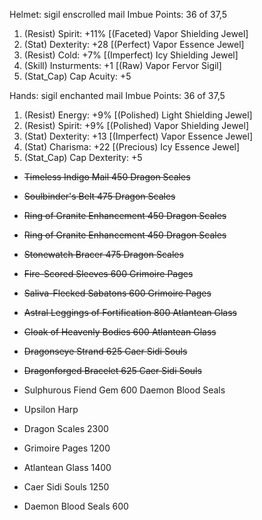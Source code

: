Helmet: sigil enscrolled mail
Imbue Points: 36 of 37,5
1. (Resist) Spirit: +11% [(Faceted) Vapor Shielding Jewel]
2. (Stat) Dexterity: +28 [(Perfect) Vapor Essence Jewel]
3. (Resist) Cold: +7% [(Imperfect) Icy Shielding Jewel]
4. (Skill) Insturments: +1 [(Raw) Vapor Fervor Sigil]
5. (Stat_Cap) Cap Acuity: +5

Hands: sigil enchanted mail
Imbue Points: 36 of 37,5
1. (Resist) Energy: +9% [(Polished) Light Shielding Jewel]
2. (Resist) Spirit: +9% [(Polished) Vapor Shielding Jewel]
3. (Stat) Dexterity: +13 [(Imperfect) Vapor Essence Jewel]
4. (Stat) Charisma: +22 [(Precious) Icy Essence Jewel]
5. (Stat_Cap) Cap Dexterity: +5

+ ~~Timeless Indigo Mail             450 Dragon Scales~~
+ ~~Soulbinder's Belt                475 Dragon Scales~~
+ ~~Ring of Granite Enhancement      450 Dragon Scales~~
+ ~~Ring of Granite Enhancement      450 Dragon Scales~~
+ ~~Stonewatch Bracer                475 Dragon Scales~~
+ ~~Fire-Scored Sleeves              600 Grimoire Pages~~
+ ~~Saliva-Flecked Sabatons          600 Grimoire Pages~~
+ ~~Astral Leggings of Fortification 800 Atlantean Glass~~
+ ~~Cloak of Heavenly Bodies         600 Atlantean Glass~~
+ ~~Dragonseye Strand                625 Caer Sidi Souls~~
+ ~~Dragonforged Bracelet            625 Caer Sidi Souls~~
+ Sulphurous Fiend Gem             600 Daemon Blood Seals
+ Upsilon Harp

+ Dragon Scales      2300
+ Grimoire Pages     1200
+ Atlantean Glass    1400
+ Caer Sidi Souls    1250
+ Daemon Blood Seals  600
